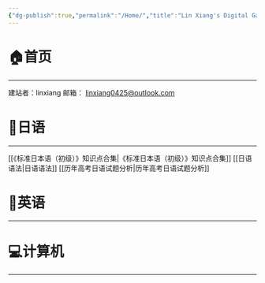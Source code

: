 ```yaml
---
{"dg-publish":true,"permalink":"/Home/","title":"Lin Xiang's Digital Garden","tags":["gardenEntry"]}
---
```



# 🏠首页
---
建站者：linxiang
邮箱： linxiang0425@outlook.com

# 📗日语
---
 [[《标准日本语（初级）》知识点合集\|《标准日本语（初级）》知识点合集]]
 [[日语语法\|日语语法]]
 [[历年高考日语试题分析\|历年高考日语试题分析]]

# 📕英语
---

# 💻计算机
---
